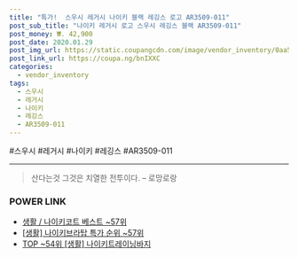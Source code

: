 ```yaml
--- 
title: "특가!  스우시 레거시 나이키 블랙 레깅스 로고 AR3509-011" 
post_sub_title: "나이키 레거시 로고 스우시 레깅스 블랙 AR3509-011" 
post_money: ₩. 42,900 
post_date: 2020.01.29 
post_img_url: https://static.coupangcdn.com/image/vendor_inventory/0aa5/99673f4b352dfe3f1b9a8eafd57371600e56f1866bde4ce8bc2f5f8e3ab2.jpg 
post_link_url: https://coupa.ng/bnIXXC 
categories: 
  - vendor_inventory 
tags: 
  - 스우시 
  - 레거시 
  - 나이키 
  - 레깅스 
  - AR3509-011 
--- 
```

  #스우시 #레거시 #나이키 #레깅스 #AR3509-011 
<hr> 

> 산다는것 그것은 치열한 전투이다.  – 로망로랑 


### POWER LINK

* <a href="https://blog.naver.com/santokki14/221777170514" target="_blank">생활 / 나이키코트 베스트 ~57위</a>
* <a href="https://blog.naver.com/sakai111/221788339805" target="_blank"> [생활] 나이키브라탑 특가 순위 ~57위</a>
* <a href="https://blog.naver.com/an0733/221785574105" target="_blank"> TOP ~54위 [생활] 나이키트레이닝바지</a>

